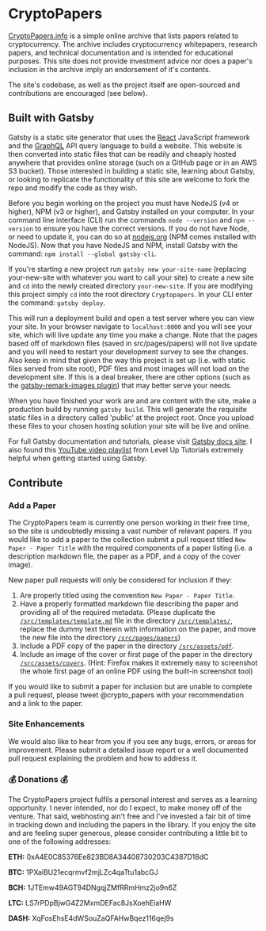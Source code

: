 # CryptoPapers

[CryptoPapers.info](https://cryptopapers.info/) is a simple online archive that lists papers related to cryptocurrency. The archive includes cryptocurrency whitepapers, research papers, and technical documentation and is intended for educational purposes. This site does not provide investment advice nor does a paper's inclusion in the archive imply an endorsement of it's contents.

The site's codebase, as well as the project itself are open-sourced and contributions are encouraged (see below).

## Built with Gatsby
Gatsby is a static site generator that uses the [React](https://reactjs.org/) JavaScript framework and the [GraphQL](http://graphql.org/) API query language to build a website. This website is then converted into static files that can be readily and cheaply hosted anywhere that provides online storage (such on a GitHub page or in an AWS S3 bucket). Those interested in building a static site, learning about Gatsby, or looking to replicate the functionality of this site are welcome to fork the repo and modify the code as they wish.

Before you begin working on the project you must have NodeJS (v4 or higher), NPM (v3 or higher), and Gatsby installed on your computer. In your command line interface (CLI) run the commands `node --version` and `npm --version` to ensure you have the correct versions. If you do not have Node, or need to update it, you can do so at [nodejs.org](https://nodejs.org/) (NPM comes installed with NodeJS). Now that you have NodeJS and NPM, install Gatsby with the command: `npm install --global gatsby-cli`.

If you're starting a new project run `gatsby new your-site-name` (replacing your-new-site with whatever you want to call your site) to create a new site and `cd` into the newly created directory `your-new-site`. If you are modifying this project simply `cd` into the root directory `Cryptopapers`. In your CLI enter the command: `gatsby deploy`.

This will run a deployment build and open a test server where you can view your site. In your browser navigate to `localhost:8000` and you will see your site, which will live update any time you make a change. Note that the pages based off of markdown files (saved in src/pages/papers) will not live update and you will need to restart your development survey to see the changes. Also keep in mind that given the way this project is set up (i.e. with static files served from site root), PDF files and most images will not load on the development site. If this is a deal breaker, there are other options (such as the [gatsby-remark-images plugin](https://www.gatsbyjs.org/packages/gatsby-remark-images/)) that may better serve your needs.

When you have finished your work are and are content with the site, make a production build by running `gatsby build`. This will generate the requisite static files in a directory called 'public' at the project root. Once you upload these files to your chosen hosting solution your site will be live and online.

For full Gatsby documentation and tutorials, please visit [Gatsby docs site](https://www.gatsbyjs.org/docs/). I also found this [YouTube video playlist](https://goo.gl/SUHdwC) from Level Up Tutorials extremely helpful when getting started using Gatsby.

## Contribute

### Add a Paper
The CryptoPapers team is currently one person working in their free time, so the site is undoubtedly missing a vast number of relevant papers. If you would like to add a paper to the collection submit a pull request titled `New Paper - Paper Title` with the required components of a paper listing (i.e. a description markdown file, the paper as a PDF, and a copy of the cover image).

New paper pull requests will only be considered for inclusion if they:
  1. Are properly titled using the convention `New Paper - Paper Title`.
  1. Have a properly formatted markdown file describing the paper and providing all of the required metadata. (Please duplicate the [`/src/templates/template.md`](src/templates/template.md) file in the directory [`/src/templates/`](src/templates), replace the dummy text therein with information on the paper, and move the new file into the directory [`/src/pages/papers`](src/pages/papers))
  1. Include a PDF copy of the paper in the directory [`/src/assets/pdf`](/src/assets/pdf).
  1. Include an image of the cover or first page of the paper in the directory [`/src/assets/covers`](/src/assets/covers). (Hint: Firefox makes it extremely easy to screenshot the whole first page of an online PDF using the built-in screenshot tool)

If you would like to submit a paper for inclusion but are unable to complete a pull request, please tweet \@crypto_papers with your recommendation and a link to the paper.

### Site Enhancements
We would also like to hear from you if you see any bugs, errors, or areas for improvement. Please submit a detailed issue report or a well documented pull request explaining the problem and how to address it.

### :moneybag: Donations :moneybag:
The CryptoPapers project fulfils a personal interest and serves as a learning opportunity. I never intended, nor do I expect, to make money off of the venture. That said, webhosting ain't free and I've invested a fair bit of time in tracking down and including the papers in the library. If you enjoy the site and are feeling super generous, please consider contributing a little bit to one of the following addresses:

**ETH:** 0xA4E0C85376Ee823BD8A34408730203C4387D18dC

**BTC:** 1PXaiBU21ecqrmvf2mjLZc4qaTtu1abcGJ

**BCH:** 1JTEmw49AGT94DNgqjZMfRRmHmz2jo9n6Z

**LTC:** LS7rPDpBjwG4Z2MxmDEFac8JsXoehEiaHW

**DASH:** XqFosEhsE4dWSouZaQFAHwBqez116qej9s
